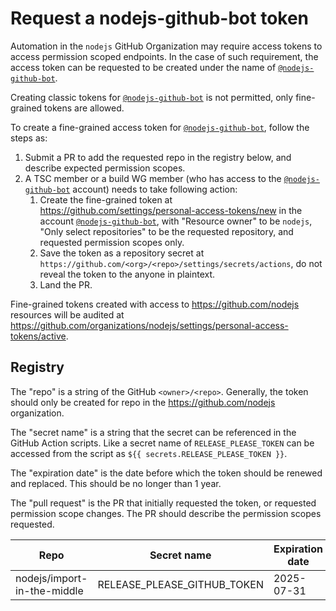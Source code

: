 # Request a nodejs-github-bot token

Automation in the `nodejs` GitHub Organization may require access tokens to
access permission scoped endpoints. In the case of such requirement, the access
token can be requested to be created under the name of [`@nodejs-github-bot`][].

Creating classic tokens for [`@nodejs-github-bot`][] is not permitted, only
fine-grained tokens are allowed.

To create a fine-grained access token for [`@nodejs-github-bot`][], follow the
steps as:

1. Submit a PR to add the requested repo in the registry below, and describe
   expected permission scopes.
1. A TSC member or a build WG member (who has access to the [`@nodejs-github-bot`][]
   account) needs to take following action:
    1. Create the fine-grained token at https://github.com/settings/personal-access-tokens/new
       in the account [`@nodejs-github-bot`][], with "Resource owner" to be
       `nodejs`, "Only select repositories" to be the requested repository,
       and requested permission scopes only.
    1. Save the token as a repository secret at `https://github.com/<org>/<repo>/settings/secrets/actions`,
       do not reveal the token to the anyone in plaintext.
    1. Land the PR.

Fine-grained tokens created with access to https://github.com/nodejs resources will
be audited at https://github.com/organizations/nodejs/settings/personal-access-tokens/active.

## Registry

The "repo" is a string of the GitHub `<owner>/<repo>`. Generally, the token should
only be created for repo in the https://github.com/nodejs organization.

The "secret name" is a string that the secret can be referenced in the GitHub Action
scripts. Like a secret name of `RELEASE_PLEASE_TOKEN` can be accessed from the script
as `${{ secrets.RELEASE_PLEASE_TOKEN }}`.

The "expiration date" is the date before which the token should be renewed and
replaced. This should be no longer than 1 year.

The "pull request" is the PR that initially requested the token, or requested
permission scope changes. The PR should describe the permission scopes requested.

Repo                        | Secret name                  | Expiration date | Pull Request                              |
---                         | ---                          | ---             | ---                                       |
nodejs/import-in-the-middle | RELEASE_PLEASE_GITHUB_TOKEN  | 2025-07-31      | https://github.com/nodejs/admin/pull/902  |


[`@nodejs-github-bot`]: https://github.com/nodejs-github-bot
